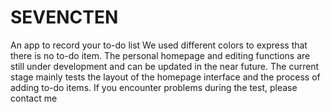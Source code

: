# SEVENCTEN
An app to record your to-do list We used different colors to express that there is no to-do item. The personal homepage and editing functions are still under development and can be updated in the near future. The current stage mainly tests the layout of the homepage interface and the process of adding to-do items. If you encounter problems during the test, please contact me
